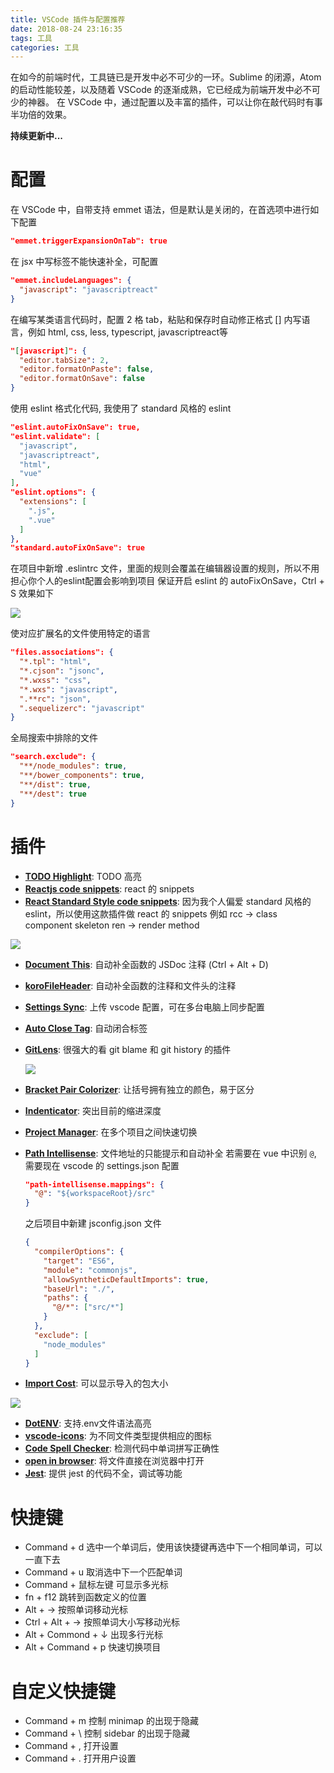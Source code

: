```yaml
---
title: VSCode 插件与配置推荐
date: 2018-08-24 23:16:35
tags: 工具
categories: 工具
---
```

在如今的前端时代，工具链已是开发中必不可少的一环。Sublime 的闭源，Atom 的启动性能较差，以及随着 VSCode 的逐渐成熟，它已经成为前端开发中必不可少的神器。
在 VSCode 中，通过配置以及丰富的插件，可以让你在敲代码时有事半功倍的效果。

**持续更新中...**
<!--more-->

# 配置
在 VSCode 中，自带支持 emmet 语法，但是默认是关闭的，在首选项中进行如下配置
```json
"emmet.triggerExpansionOnTab": true
```
在 jsx 中写标签不能快速补全，可配置
```json
"emmet.includeLanguages": {
  "javascript": "javascriptreact"
}
```
在编写某类语言代码时，配置 2 格 tab，粘贴和保存时自动修正格式
[] 内写语言，例如 html, css, less, typescript, javascriptreact等
```json
"[javascript]": {
  "editor.tabSize": 2,
  "editor.formatOnPaste": false,
  "editor.formatOnSave": false
}
```
使用 eslint 格式化代码, 我使用了 standard 风格的 eslint
```json
"eslint.autoFixOnSave": true,
"eslint.validate": [
  "javascript",
  "javascriptreact",
  "html",
  "vue"
],
"eslint.options": {
  "extensions": [
    ".js",
    ".vue"
  ]
},
"standard.autoFixOnSave": true
```
在项目中新增 .eslintrc 文件，里面的规则会覆盖在编辑器设置的规则，所以不用担心你个人的eslint配置会影响到项目
保证开启 eslint 的 autoFixOnSave，Ctrl + S 效果如下

![](https://i.loli.net/2018/11/20/5bf3a7c44ec80.gif)

使对应扩展名的文件使用特定的语言
```json
"files.associations": {
  "*.tpl": "html",
  "*.cjson": "jsonc",
  "*.wxss": "css",
  "*.wxs": "javascript",
  ".**rc": "json",
  ".sequelizerc": "javascript"
}
```

全局搜索中排除的文件
```json
"search.exclude": {
  "**/node_modules": true,
  "**/bower_components": true,
  "**/dist": true,
  "**/dest": true
}
```

# 插件
- **[TODO Highlight](https://marketplace.visualstudio.com/items?itemName=wayou.vscode-todo-highlight)**: TODO 高亮
- **[Reactjs code snippets](https://marketplace.visualstudio.com/items?itemName=xabikos.ReactSnippets)**: react 的 snippets
- **[React Standard Style code snippets](https://marketplace.visualstudio.com/items?itemName=TimonVS.ReactSnippetsStandard)**: 因为我个人偏爱 standard 风格的 eslint，所以使用这款插件做 react 的 snippets 例如
rcc →	class component skeleton
ren → render method

![](https://i.loli.net/2018/11/19/5bf28a0b2f973.gif)
- **[Document This](https://marketplace.visualstudio.com/items?itemName=joelday.docthis)**: 自动补全函数的 JSDoc 注释 (Ctrl + Alt + D)
- **[koroFileHeader](https://marketplace.visualstudio.com/items?itemName=OBKoro1.korofileheader)**: 自动补全函数的注释和文件头的注释
- **[Settings Sync](https://marketplace.visualstudio.com/items?itemName=Shan.code-settings-sync)**: 上传 vscode 配置，可在多台电脑上同步配置
- **[Auto Close Tag](https://marketplace.visualstudio.com/items?itemName=formulahendry.auto-close-tag)**: 自动闭合标签
- **[GitLens](https://marketplace.visualstudio.com/items?itemName=eamodio.gitlens)**: 很强大的看 git blame 和 git history 的插件

  ![](https://i.loli.net/2019/01/24/5c4957059664f.png)
- **[Bracket Pair Colorizer](https://marketplace.visualstudio.com/items?itemName=CoenraadS.bracket-pair-colorizer)**: 让括号拥有独立的颜色，易于区分
- **[Indenticator](https://marketplace.visualstudio.com/items?itemName=SirTori.indenticator)**: 突出目前的缩进深度
- **[Project Manager](https://marketplace.visualstudio.com/items?itemName=alefragnani.project-manager)**: 在多个项目之间快速切换
- **[Path Intellisense](https://marketplace.visualstudio.com/items?itemName=christian-kohler.path-intellisense)**: 文件地址的只能提示和自动补全
  若需要在 vue 中识别 `@`, 需要现在 vscode 的 settings.json 配置
  ```json
  "path-intellisense.mappings": {
    "@": "${workspaceRoot}/src"
  }
  ```
  之后项目中新建 jsconfig.json 文件
  ```json
  {
    "compilerOptions": {
      "target": "ES6",
      "module": "commonjs",
      "allowSyntheticDefaultImports": true,
      "baseUrl": "./",
      "paths": {
        "@/*": ["src/*"]
      }
    },
    "exclude": [
      "node_modules"
    ]
  }
  ```
- **[Import Cost](https://marketplace.visualstudio.com/items?itemName=wix.vscode-import-cost)**: 可以显示导入的包大小

![](https://i.loli.net/2019/03/15/5c8b9266cbff4.png)
- **[DotENV](https://marketplace.visualstudio.com/items?itemName=mikestead.dotenv)**: 支持.env文件语法高亮
- **[vscode-icons](https://marketplace.visualstudio.com/items?itemName=vscode-icons-team.vscode-icons)**: 为不同文件类型提供相应的图标
- **[Code Spell Checker](https://marketplace.visualstudio.com/items?itemName=streetsidesoftware.code-spell-checker)**: 检测代码中单词拼写正确性
- **[open in browser](https://marketplace.visualstudio.com/items?itemName=techer.open-in-browser)**: 将文件直接在浏览器中打开
- **[Jest](https://marketplace.visualstudio.com/items?itemName=Orta.vscode-jest)**: 提供 jest 的代码不全，调试等功能

# 快捷键
- Command + d 选中一个单词后，使用该快捷键再选中下一个相同单词，可以一直下去
- Command + u 取消选中下一个匹配单词
- Command + 鼠标左键  可显示多光标
- fn + f12 跳转到函数定义的位置
- Alt + → 按照单词移动光标
- Ctrl + Alt + → 按照单词大小写移动光标
- Alt + Commond + ↓ 出现多行光标
- Alt + Command + p 快速切换项目

# 自定义快捷键
- Command + m 控制 minimap 的出现于隐藏
- Command + \ 控制 sidebar 的出现于隐藏
- Command + , 打开设置
- Command + . 打开用户设置
